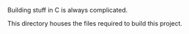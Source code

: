 
Building stuff in C is always complicated.

This directory houses the files required to build this project.
